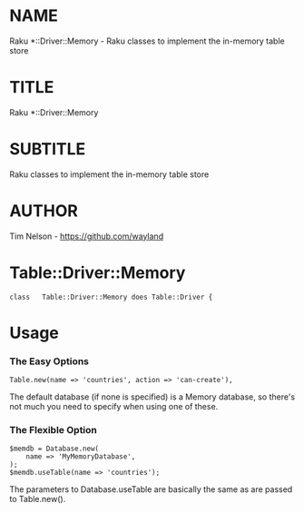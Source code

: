 NAME
====

Raku *::Driver::Memory - Raku classes to implement the in-memory table store

TITLE
=====

Raku *::Driver::Memory

SUBTITLE
========

Raku classes to implement the in-memory table store

AUTHOR
======

Tim Nelson - https://github.com/wayland

Table::Driver::Memory
=====================

    class	Table::Driver::Memory does Table::Driver {

Usage
=====

### The Easy Options

    Table.new(name => 'countries', action => 'can-create'),

The default database (if none is specified) is a Memory database, so there's not much you need to specify when using one of these.

### The Flexible Option

    $memdb = Database.new(
	    name => 'MyMemoryDatabase',
    );
    $memdb.useTable(name => 'countries');

The parameters to Database.useTable are basically the same as are passed to Table.new().

